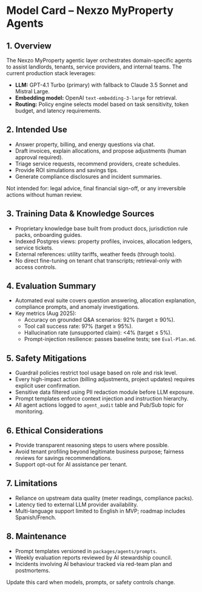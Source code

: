 ﻿---
owner: ai-team
last_review: 2025-09-25
status: draft
tags: ["ai", "model-card"]
references:
  - "../../nexzo-myproperty-concept.md"
  - "Tool-Specs.md"
  - "Eval-Plan.md"
  - "../07-ops/Cost-&-Token-Budgeting.md"
---

# Model Card – Nexzo MyProperty Agents

## 1. Overview
The Nexzo MyProperty agentic layer orchestrates domain-specific agents to assist landlords, tenants, service providers, and internal teams. The current production stack leverages:
- **LLM:** GPT-4.1 Turbo (primary) with fallback to Claude 3.5 Sonnet and Mistral Large.
- **Embedding model:** OpenAI `text-embedding-3-large` for retrieval.
- **Routing:** Policy engine selects model based on task sensitivity, token budget, and latency requirements.

## 2. Intended Use
- Answer property, billing, and energy questions via chat.
- Draft invoices, explain allocations, and propose adjustments (human approval required).
- Triage service requests, recommend providers, create schedules.
- Provide ROI simulations and savings tips.
- Generate compliance disclosures and incident summaries.

Not intended for: legal advice, final financial sign-off, or any irreversible actions without human review.

## 3. Training Data & Knowledge Sources
- Proprietary knowledge base built from product docs, jurisdiction rule packs, onboarding guides.
- Indexed Postgres views: property profiles, invoices, allocation ledgers, service tickets.
- External references: utility tariffs, weather feeds (through tools).
- No direct fine-tuning on tenant chat transcripts; retrieval-only with access controls.

## 4. Evaluation Summary
- Automated eval suite covers question answering, allocation explanation, compliance prompts, and anomaly investigations.
- Key metrics (Aug 2025):
  - Accuracy on grounded Q&A scenarios: 92% (target ≥ 90%).
  - Tool call success rate: 97% (target ≥ 95%).
  - Hallucination rate (unsupported claim): <4% (target ≤ 5%).
  - Prompt-injection resilience: passes baseline tests; see `Eval-Plan.md`.

## 5. Safety Mitigations
- Guardrail policies restrict tool usage based on role and risk level.
- Every high-impact action (billing adjustments, project updates) requires explicit user confirmation.
- Sensitive data filtered using PII redaction module before LLM exposure.
- Prompt templates enforce context injection and instruction hierarchy.
- All agent actions logged to `agent_audit` table and Pub/Sub topic for monitoring.

## 6. Ethical Considerations
- Provide transparent reasoning steps to users where possible.
- Avoid tenant profiling beyond legitimate business purpose; fairness reviews for savings recommendations.
- Support opt-out for AI assistance per tenant.

## 7. Limitations
- Reliance on upstream data quality (meter readings, compliance packs).
- Latency tied to external LLM provider availability.
- Multi-language support limited to English in MVP; roadmap includes Spanish/French.

## 8. Maintenance
- Prompt templates versioned in `packages/agents/prompts`.
- Weekly evaluation reports reviewed by AI stewardship council.
- Incidents involving AI behaviour tracked via red-team plan and postmortems.

Update this card when models, prompts, or safety controls change.

